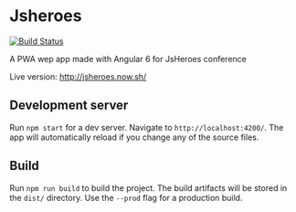 # Jsheroes

[![Build Status](https://travis-ci.org/Utwo/ctpcj-scraper.svg?branch=master)](https://travis-ci.org/Utwo/ctpcj-scraper)

A PWA wep app made with Angular 6 for JsHeroes conference 

Live version: http://jsheroes.now.sh/

## Development server

Run `npm start` for a dev server. Navigate to `http://localhost:4200/`. The app will automatically reload if you change any of the source files.

## Build

Run `npm run build` to build the project. The build artifacts will be stored in the `dist/` directory. Use the `--prod` flag for a production build.
